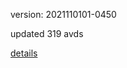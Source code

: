 version: 2021110101-0450

updated 319 avds

[details](https://github.com/0x74f917491bfa7ebfa379/ali_avd_db/blob/master/change_log/2021/11/01/01/0450.txt)